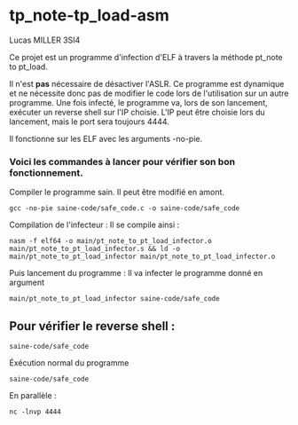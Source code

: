 # tp_note-tp_load-asm

Lucas MILLER 3SI4

Ce projet est un programme d'infection d'ELF à travers la méthode pt_note to pt_load.

Il n'est **pas** nécessaire de désactiver l'ASLR.
Ce programme est dynamique et ne nécessite donc pas de modifier le code lors de l'utilisation sur un autre programme.
Une fois infecté, le programme va, lors de son lancement, exécuter un reverse shell sur l'IP choisie.
L'IP peut être choisie lors du lancement, mais le port sera toujours 4444.

Il fonctionne sur les ELF avec les arguments -no-pie.

### Voici les commandes à lancer pour vérifier son bon fonctionnement.

Compiler le programme sain. Il peut être modifié en amont.
```
gcc -no-pie saine-code/safe_code.c -o saine-code/safe_code
```

Compilation de l'infecteur :
Il se compile ainsi :
```
nasm -f elf64 -o main/pt_note_to_pt_load_infector.o main/pt_note_to_pt_load_infector.s && ld -o main/pt_note_to_pt_load_infector main/pt_note_to_pt_load_infector.o
```
Puis lancement du programme :
Il va infecter le programme donné en argument
```
main/pt_note_to_pt_load_infector saine-code/safe_code
```

## Pour vérifier le reverse shell : 
```
saine-code/safe_code
```

Éxécution normal du programme

```
saine-code/safe_code
```

En parallèle :

```
nc -lnvp 4444

```


